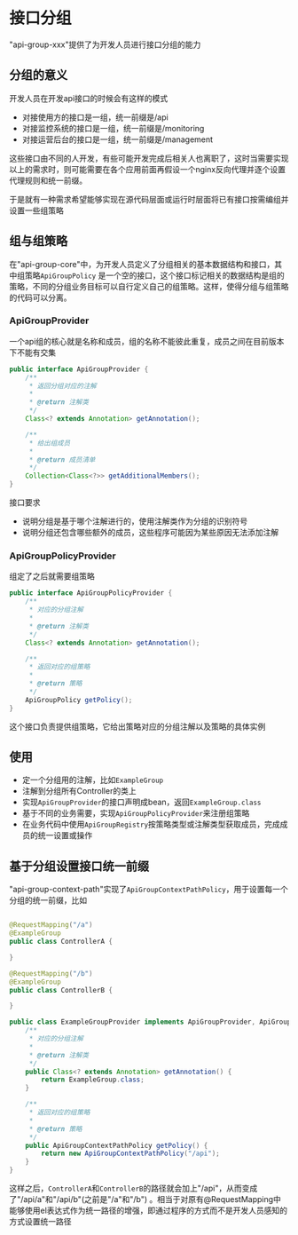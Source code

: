 # 接口分组

"api-group-xxx"提供了为开发人员进行接口分组的能力

## 分组的意义

开发人员在开发api接口的时候会有这样的模式

* 对接使用方的接口是一组，统一前缀是/api
* 对接监控系统的接口是一组，统一前缀是/monitoring
* 对接运营后台的接口是一组，统一前缀是/management

这些接口由不同的人开发，有些可能开发完成后相关人也离职了，这时当需要实现以上的需求时，则可能需要在各个应用前面再假设一个nginx反向代理并逐个设置代理规则和统一前缀。

于是就有一种需求希望能够实现在源代码层面或运行时层面将已有接口按需编组并设置一些组策略

## 组与组策略

在"api-group-core"中，为开发人员定义了分组相关的基本数据结构和接口，其中组策略`ApiGroupPolicy`
是一个空的接口，这个接口标记相关的数据结构是组的策略，不同的分组业务目标可以自行定义自己的组策略。这样，使得分组与组策略的代码可以分离。

### ApiGroupProvider

一个api组的核心就是名称和成员，组的名称不能彼此重复，成员之间在目前版本下不能有交集

```java
public interface ApiGroupProvider {
    /**
     * 返回分组对应的注解
     *
     * @return 注解类
     */
    Class<? extends Annotation> getAnnotation();

    /**
     * 给出组成员
     *
     * @return 成员清单
     */
    Collection<Class<?>> getAdditionalMembers();
}
```

接口要求

* 说明分组是基于哪个注解进行的，使用注解类作为分组的识别符号
* 说明分组还包含哪些额外的成员，这些程序可能因为某些原因无法添加注解

### ApiGroupPolicyProvider

组定了之后就需要组策略

```java
public interface ApiGroupPolicyProvider {
    /**
     * 对应的分组注解
     *
     * @return 注解类
     */
    Class<? extends Annotation> getAnnotation();

    /**
     * 返回对应的组策略
     *
     * @return 策略
     */
    ApiGroupPolicy getPolicy();
}
```

这个接口负责提供组策略，它给出策略对应的分组注解以及策略的具体实例

## 使用

* 定一个分组用的注解，比如`ExampleGroup`
* 注解到分组所有Controller的类上
* 实现`ApiGroupProvider`的接口声明成bean，返回`ExampleGroup.class`
* 基于不同的业务需要，实现`ApiGroupPolicyProvider`来注册组策略
* 在业务代码中使用`ApiGroupRegistry`按策略类型或注解类型获取成员，完成成员的统一设置或操作

## 基于分组设置接口统一前缀

"api-group-context-path"实现了`ApiGroupContextPathPolicy`，用于设置每一个分组的统一前缀，比如

```java

@RequestMapping("/a")
@ExampleGroup
public class ControllerA {

}

@RequestMapping("/b")
@ExampleGroup
public class ControllerB {

}

public class ExampleGroupProvider implements ApiGroupProvider, ApiGroupPolicyProvider<ApiGroupContextPathPolicy> {
    /**
     * 对应的分组注解
     *
     * @return 注解类
     */
    public Class<? extends Annotation> getAnnotation() {
        return ExampleGroup.class;
    }

    /**
     * 返回对应的组策略
     *
     * @return 策略
     */
    public ApiGroupContextPathPolicy getPolicy() {
        return new ApiGroupContextPathPolicy("/api");
    }
}
```

这样之后，`ControllerA`和`ControllerB`的路径就会加上"/api"，从而变成了"/api/a"和"/api/b"(之前是"/a"和"/b")
。相当于对原有@RequestMapping中能够使用el表达式作为统一路径的增强，即通过程序的方式而不是开发人员感知的方式设置统一路径